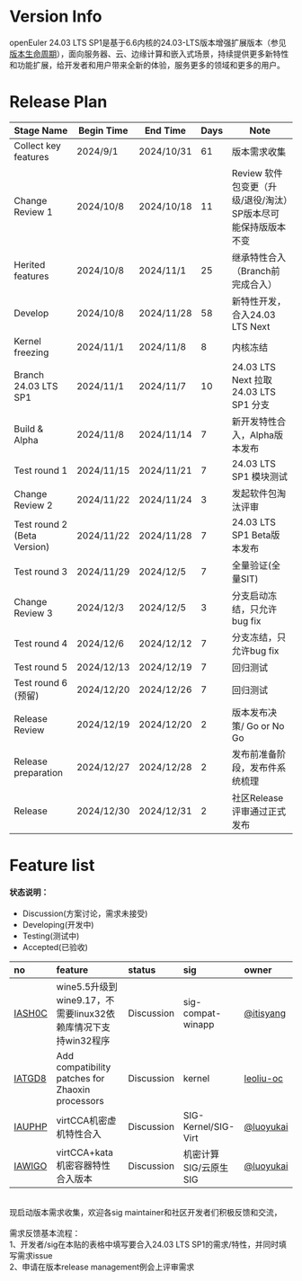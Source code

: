 # Version Info

openEuler 24.03 LTS SP1是基于6.6内核的24.03-LTS版本增强扩展版本（参见[版本生命周期](https://www.openeuler.org/zh/other/lifecycle/)），面向服务器、云、边缘计算和嵌入式场景，持续提供更多新特性和功能扩展，给开发者和用户带来全新的体验，服务更多的领域和更多的用户。<br />

# Release Plan

| Stage Name                    | Begin Time | End Time  | Days | Note                                     |
| ----------------------------- | ---------- | --------- | ---- | ---------------------------------------- |
| Collect key features          | 2024/9/1   | 2024/10/31 | 61 | 版本需求收集                              |
| Change Review 1               | 2024/10/8  | 2024/10/18 | 11 | Review 软件包变更（升级/退役/淘汰）SP版本尽可能保持版版本不变  |
| Herited features              | 2024/10/8  | 2024/11/1  | 25 | 继承特性合入（Branch前完成合入） |
| Develop                       | 2024/10/8  | 2024/11/28 | 58 | 新特性开发，合入24.03 LTS Next   |
| Kernel freezing               | 2024/11/1  | 2024/11/8  | 8  | 内核冻结 |
| Branch 24.03 LTS SP1          | 2024/11/1  | 2024/11/7  | 10 | 24.03 LTS Next 拉取 24.03 LTS SP1 分支 |
| Build & Alpha                 | 2024/11/8  | 2024/11/14 | 7  | 新开发特性合入，Alpha版本发布    |
| Test round 1                  | 2024/11/15 | 2024/11/21 | 7  | 24.03 LTS SP1 模块测试           |
| Change Review 2               | 2024/11/22 | 2024/11/24 | 3  | 发起软件包淘汰评审               |
| Test round 2 (Beta Version)   | 2024/11/22 | 2024/11/28 | 7  | 24.03 LTS SP1 Beta版本发布       |
| Test round 3                  | 2024/11/29 | 2024/12/5  | 7  | 全量验证(全量SIT)                |
| Change Review 3               | 2024/12/3  | 2024/12/5  | 3  | 分支启动冻结，只允许bug fix      |
| Test round 4                  | 2024/12/6  | 2024/12/12 | 7  | 分支冻结，只允许bug fix          |
| Test round 5                  | 2024/12/13 | 2024/12/19 | 7  | 回归测试                         |
| Test round 6 (预留)           | 2024/12/20 | 2024/12/26 | 7  | 回归测试                         |
| Release Review                | 2024/12/19 | 2024/12/20 | 2  | 版本发布决策/ Go or No Go        |
| Release preparation           | 2024/12/27 | 2024/12/28 | 2  | 发布前准备阶段，发布件系统梳理    |
| Release                       | 2024/12/30 | 2024/12/31 | 2  | 社区Release评审通过正式发布       |



# Feature list

#### 状态说明：

- Discussion(方案讨论，需求未接受)
- Developing(开发中)
- Testing(测试中)
- Accepted(已验收)

| no   | feature | status | sig  | owner |
| :--- | :------ | :----- | :--- | :---- |
| [IASH0C](https://gitee.com/openeuler/release-management/issues/IASH0C) | wine5.5升级到wine9.17，不需要linux32依赖库情况下支持win32程序|Discussion|sig-compat-winapp|[@itisyang](https://gitee.com/itisyang)|
| [IATGD8](https://gitee.com/openeuler/release-management/issues/IATGD8) | Add compatibility patches for Zhaoxin processors | Discussion | kernel            | [leoliu-oc](https://gitee.com/leoliu-oc) |
| [IAUPHP](https://gitee.com/openeuler/release-management/issues/IAUPHP) | virtCCA机密虚机特性合入|Discussion|SIG-Kernel/SIG-Virt|[@luoyukai](https://gitee.com/luoyukai)|
| [IAWIGO](https://gitee.com/openeuler/release-management/issues/IAWIGO) | virtCCA+kata机密容器特性合入版本|Discussion|机密计算SIG/云原生SIG|[@luoyukai](https://gitee.com/luoyukai)|


<br />
现启动版本需求收集，欢迎各sig maintainer和社区开发者们积极反馈和交流，<br />
<br />
需求反馈基本流程： <br />
1、开发者/sig在本贴的表格中填写要合入24.03 LTS SP1的需求/特性，并同时填写需求issue <br />
2、申请在版本release management例会上评审需求 
<br /><br />
